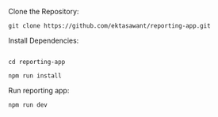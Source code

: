 Clone the Repository:

```shell
git clone https://github.com/ektasawant/reporting-app.git

```

Install Dependencies:

```shell

cd reporting-app

npm run install

```

Run reporting app:

```shell
npm run dev

```